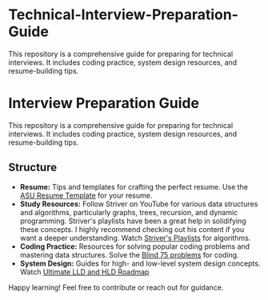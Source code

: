 # Technical-Interview-Preparation-Guide
This repository is a comprehensive guide for preparing for technical interviews. It includes coding practice, system design resources, and resume-building tips.


# Interview Preparation Guide

This repository is a comprehensive guide for preparing for technical interviews. It includes coding practice, system design resources, and resume-building tips.

## Structure
- **Resume:** Tips and templates for crafting the perfect resume.
Use the [ASU Resume Template](https://lnkd.in/geEGhcUF) for your resume.
- **Study Resources:** Follow Striver on YouTube for various data structures and algorithms, particularly graphs, trees, recursion, and dynamic programming. Striver's playlists have been a great help in solidifying these concepts. I highly recommend checking out his content if you want a deeper understanding.
Watch [Striver's Playlists](https://www.youtube.com/takeUforward) for algorithms.
- **Coding Practice:** Resources for solving popular coding problems and mastering data structures.
Solve the [Blind 75 problems](https://neetcode.io/practice) for coding.
- **System Design:** Guides for high- and low-level system design concepts.
Watch [Ultimate LLD and HLD Roadmap](https://www.youtube.com/watch?v=rliSgjoOFTs)

Happy learning! Feel free to contribute or reach out for guidance.

